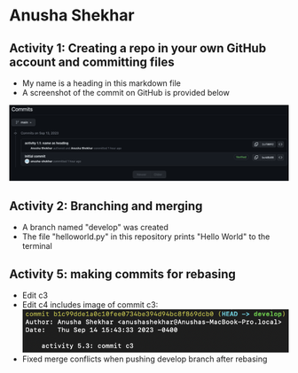 # Anusha Shekhar

## Activity 1: Creating a repo in your own GitHub account and committing files
- My name is a heading in this markdown file
- A screenshot of the commit on GitHub is provided below

![activity 1.2: include image of commit on GitHub](./images/name_as_heading_commit.png)

## Activity 2: Branching and merging
- A branch named "develop" was created
- The file "helloworld.py" in this repository prints "Hello World" to the terminal

## Activity 5: making commits for rebasing
- Edit c3
- Edit c4 includes image of commit c3:
![activity 5.4: include image of commit c3](./images/commit_c3.png)
- Fixed merge conflicts when pushing develop branch after rebasing
